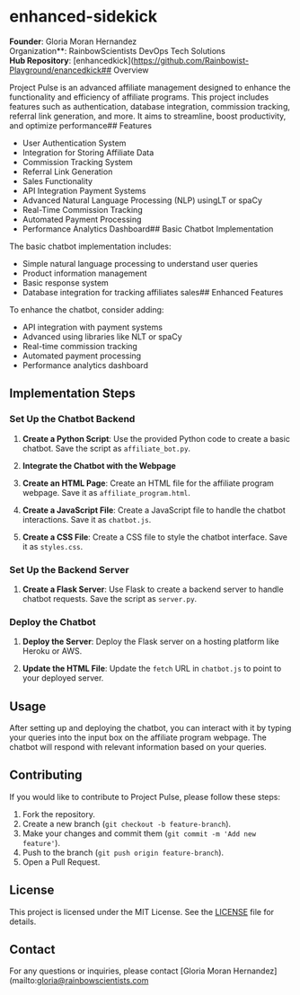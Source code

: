 # enhanced-sidekick

**Founder**: Gloria Moran Hernandez  
Organization**: RainbowScientists DevOps Tech Solutions  
**Hub Repository**: [enhancedkick](https://github.com/Rainbowist-Playground/enancedkick## Overview

Project Pulse is an advanced affiliate management designed to enhance the functionality and efficiency of affiliate programs. This project includes features such as authentication, database integration, commission tracking, referral link generation, and more. It aims to streamline, boost productivity, and optimize performance## Features

- User Authentication System
- Integration for Storing Affiliate Data
- Commission Tracking System
- Referral Link Generation
- Sales Functionality
- API Integration Payment Systems
- Advanced Natural Language Processing (NLP) usingLT or spaCy
- Real-Time Commission Tracking
- Automated Payment Processing
- Performance Analytics Dashboard## Basic Chatbot Implementation

The basic chatbot implementation includes:

- Simple natural language processing to understand user queries
- Product information management
- Basic response system
- Database integration for tracking affiliates sales## Enhanced Features

To enhance the chatbot, consider adding:

- API integration with payment systems
- Advanced using libraries like NLT or spaCy
- Real-time commission tracking
- Automated payment processing
- Performance analytics dashboard

## Implementation Steps

### Set Up the Chatbot Backend

1. **Create a Python Script**: Use the provided Python code to create a basic chatbot. Save the script as `affiliate_bot.py`.

2. **Integrate the Chatbot with the Webpage**

3. **Create an HTML Page**: Create an HTML file for the affiliate program webpage. Save it as `affiliate_program.html`.

4. **Create a JavaScript File**: Create a JavaScript file to handle the chatbot interactions. Save it as `chatbot.js`.

5. **Create a CSS File**: Create a CSS file to style the chatbot interface. Save it as `styles.css`.

### Set Up the Backend Server

1. **Create a Flask Server**: Use Flask to create a backend server to handle chatbot requests. Save the script as `server.py`.

### Deploy the Chatbot

1. **Deploy the Server**: Deploy the Flask server on a hosting platform like Heroku or AWS.

2. **Update the HTML File**: Update the `fetch` URL in `chatbot.js` to point to your deployed server.

## Usage

After setting up and deploying the chatbot, you can interact with it by typing your queries into the input box on the affiliate program webpage. The chatbot will respond with relevant information based on your queries.

## Contributing

If you would like to contribute to Project Pulse, please follow these steps:

1. Fork the repository.
2. Create a new branch (`git checkout -b feature-branch`).
3. Make your changes and commit them (`git commit -m 'Add new feature'`).
4. Push to the branch (`git push origin feature-branch`).
5. Open a Pull Request.

## License

This project is licensed under the MIT License. See the [LICENSE](LICENSE) file for details.

## Contact

For any questions or inquiries, please contact [Gloria Moran Hernandez](mailto:gloria@rainbowscientists.com
